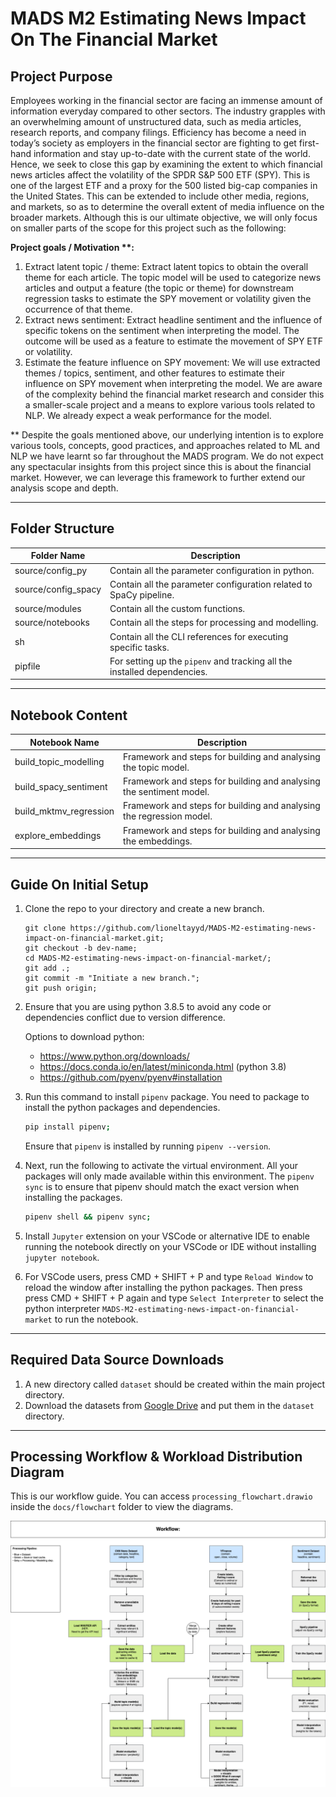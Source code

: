 # __MADS M2 Estimating News Impact On The Financial Market__ 

## __Project Purpose__ 

Employees working in the financial sector are facing an immense amount of information everyday compared to other sectors. The industry grapples with an overwhelming amount of unstructured data, such as media articles, research reports, and company filings. Efficiency has become a need in today’s society as employers in the financial sector are fighting to get first-hand information and stay up-to-date with the current state of the world. Hence, we seek to close this gap by examining the extent to which financial news articles affect the volatility of the SPDR S&P 500 ETF (SPY). This is one of the largest ETF and a proxy for the 500 listed big-cap companies in the United States. This can be extended to include other media, regions, and markets, so as to determine the overall extent of media influence on the broader markets. Although this is our ultimate objective, we will only focus on smaller parts of the scope for this project such as the following: 

__Project goals / Motivation **:__

1.  Extract latent topic / theme: Extract latent topics to obtain the overall theme for each article. The topic model will be used to categorize news articles and output a feature (the topic or theme) for downstream regression tasks to estimate the SPY movement or volatility given the occurrence of that theme. 
1.  Extract news sentiment: Extract headline sentiment and the influence of specific tokens on the sentiment when interpreting the model. The outcome will be used as a feature to estimate the movement of SPY ETF or volatility. 
1.  Estimate the feature influence on SPY movement: We will use extracted themes / topics, sentiment, and other features to estimate their influence on SPY movement when interpreting the model. We are aware of the complexity behind the financial market research and consider this a smaller-scale project and a means to explore various tools related to NLP. We already expect a weak performance for the model. 

** Despite the goals mentioned above, our underlying intention is to explore various tools, concepts, good practices, and approaches related to ML and NLP we have learnt so far throughout the MADS program. We do not expect any spectacular insights from this project since this is about the financial market. However, we can leverage this framework to further extend our analysis scope and depth.

--- 

## __Folder Structure__

Folder Name | Description
--- | ---
source/config_py | Contain all the parameter configuration in python. 
source/config_spacy | Contain all the parameter configuration related to SpaCy pipeline. 
source/modules | Contain all the custom functions. 
source/notebooks | Contain all the steps for processing and modelling. 
sh | Contain all the CLI references for executing specific tasks. 
pipfile | For setting up the `pipenv` and tracking all the installed dependencies. 

---

## __Notebook Content__

Notebook Name | Description
--- | ---
build_topic_modelling | Framework and steps for building and analysing the topic model. 
build_spacy_sentiment | Framework and steps for building and analysing the sentiment model. 
build_mktmv_regression | Framework and steps for building and analysing the regression model. 
explore_embeddings | Framework and steps for building and analysing the embeddings. 

--- 

## __Guide On Initial Setup__

1.  Clone the repo to your directory and create a new branch. 

    ```
    git clone https://github.com/lioneltayyd/MADS-M2-estimating-news-impact-on-financial-market.git; 
    git checkout -b dev-name;
    cd MADS-M2-estimating-news-impact-on-financial-market/; 
    git add .; 
    git commit -m "Initiate a new branch."; 
    git push origin; 
    ```

1.  Ensure that you are using python 3.8.5 to avoid any code or dependencies 
    conflict due to version difference. 
    
    Options to download python: 

    -   https://www.python.org/downloads/
    -   https://docs.conda.io/en/latest/miniconda.html (python 3.8) 
    -   https://github.com/pyenv/pyenv#installation 

1.  Run this command to install `pipenv` package. You need to package to 
    install the python packages and dependencies. 

    ```bash
    pip install pipenv; 
    ```

    Ensure that `pipenv` is installed by running `pipenv --version`. 

1.  Next, run the following to activate the virtual environment. All your packages 
    will only made available within this environment. The `pipenv sync` is to ensure 
    that pipenv should match the exact version when installing the packages. 

    ```bash
    pipenv shell && pipenv sync; 
    ```

1.  Install `Jupyter` extension on your VSCode or alternative IDE to enable running 
    the notebook directly on your VSCode or IDE without installing `jupyter notebook`. 

1.  For VSCode users, press CMD + SHIFT + P and type `Reload Window` to reload the window after installing
    the python packages. Then press press CMD + SHIFT + P again and type `Select Interpreter` to 
    select the python interpreter `MADS-M2-estimating-news-impact-on-financial-market` 
    to run the notebook. 

--- 

## __Required Data Source Downloads__

1.  A new directory called `dataset` should be created within the main project directory.
2.  Download the datasets from [Google Drive](https://drive.google.com/drive/folders/1Scnd3fYHG_zd1wk6petvF-9U_QWosrLm?usp=sharing) and put them in the `dataset` directory. 

---

## __Processing Workflow & Workload Distribution Diagram__

This is our workflow guide. You can access `processing_flowchart.drawio` inside the `docs/flowchart` folder to view the diagrams. 

![processing_flowchart](docs/flowchart/processing_flowchart_workflow.png) 
